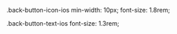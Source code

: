 


.back-button-icon-ios
min-width: 10px;
font-size: 1.8rem;

.back-button-text-ios
font-size: 1.3rem;
